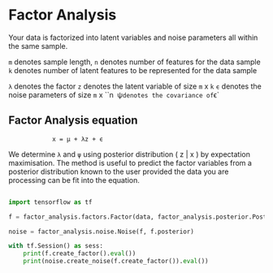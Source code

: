 Factor Analysis
===============

Your data is factorized into latent variables and noise parameters all within the same sample. 

`m` denotes sample length, 
`n` denotes number of features for the data sample
`k` denotes number of latent features to be represented for the data sample

`λ` denotes the factor
`z` denotes the latent variable of size `m` x `k`
`ϵ` denotes the noise parameters of size `m` x ``n`
`ψ` denotes the covariance of `ϵ`

Factor Analysis equation
------------------------

                x = μ + λz + ϵ

We determine `λ` and `ψ` using posterior distribution ( z | x ) by expectation maximisation. The method is useful to predict the factor variables from a posterior distribution known to the user provided the data you are processing can be fit into the equation.

```python

import tensorflow as tf

f = factor_analysis.factors.Factor(data, factor_analysis.posterior.Posterior(covariance_prior, means))

noise = factor_analysis.noise.Noise(f, f.posterior)

with tf.Session() as sess:
    print(f.create_factor().eval())
    print(noise.create_noise(f.create_factor()).eval())
```

